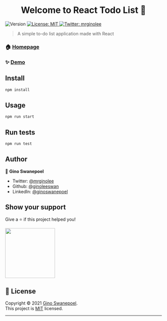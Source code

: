 <h1 align="center">Welcome to React Todo List 👋</h1>
<p>
  <img alt="Version" src="https://img.shields.io/badge/version-0.1.0-blue.svg?cacheSeconds=2592000" />
  <a href="https://github.com/ginoleeswan/todo-list-basic/blob/master/LICENSE" target="_blank">
    <img alt="License: MIT" src="https://img.shields.io/badge/License-MIT-yellow.svg" />
  </a>
  <a href="https://twitter.com/mrginolee" target="_blank">
    <img alt="Twitter: mrginolee" src="https://img.shields.io/twitter/follow/mrginolee.svg?style=social" />
  </a>
</p>

> A simple to-do list application made with  React

### 🏠 [Homepage](https://ginoleeswan.github.io/todo-list-basic/)

### ✨ [Demo](https://ginoleeswan.github.io/todo-list-basic/)

## Install

```sh
npm install
```

## Usage

```sh
npm run start
```

## Run tests

```sh
npm run test
```

## Author

👤 **Gino Swanepoel**

* Twitter: [@mrginolee](https://twitter.com/mrginolee)
* Github: [@ginoleeswan](https://github.com/ginoleeswan)
* LinkedIn: [@ginoswanepoel](https://linkedin.com/in/ginoswanepoel)

## Show your support

Give a ⭐️ if this project helped you!

<a href="https://www.patreon.com/ginolee">
  <img src="https://c5.patreon.com/external/logo/become_a_patron_button@2x.png" width="160">
</a>

## 📝 License

Copyright © 2021 [Gino Swanepoel](https://github.com/ginoleeswan).<br />
This project is [MIT](https://github.com/ginoleeswan/todo-list-basic/blob/master/LICENSE) licensed.

***
